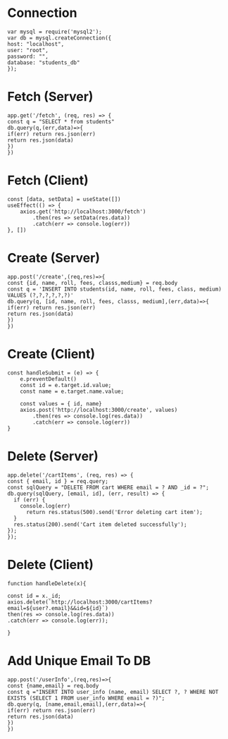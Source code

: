 # Connection

    var mysql = require('mysql2');
    var db = mysql.createConnection({
    host: "localhost",
    user: "root",
    password: "",
    database: "students_db"
    });

# Fetch (Server)
    app.get('/fetch', (req, res) => {
    const q = "SELECT * from students"
    db.query(q,(err,data)=>{
    if(err) return res.json(err)
    return res.json(data) 
    })
    })
# Fetch (Client)
    const [data, setData] = useState([])
    useEffect(() => {
        axios.get('http://localhost:3000/fetch')
            .then(res => setData(res.data))
            .catch(err => console.log(err))
    }, [])

# Create (Server)
    app.post('/create',(req,res)=>{
    const {id, name, roll, fees, classs,medium} = req.body
    const q = 'INSERT INTO students(id, name, roll, fees, class, medium) VALUES (?,?,?,?,?,?)'
    db.query(q, [id, name, roll, fees, classs, medium],(err,data)=>{
    if(err) return res.json(err)
    return res.json(data) 
    })
    })

#  Create (Client)
    const handleSubmit = (e) => {
        e.preventDefault()
        const id = e.target.id.value;
        const name = e.target.name.value;
       
        const values = { id, name}
        axios.post('http://localhost:3000/create', values)
            .then(res => console.log(res.data))
            .catch(err => console.log(err))
    }
# Delete (Server)
    app.delete('/cartItems', (req, res) => {
    const { email, id } = req.query; 
    const sqlQuery = "DELETE FROM cart WHERE email = ? AND _id = ?";
    db.query(sqlQuery, [email, id], (err, result) => {
      if (err) {
        console.log(err)
          return res.status(500).send('Error deleting cart item');
      }
      res.status(200).send('Cart item deleted successfully');
    });
    });

# Delete (Client)
    function handleDelete(x){
    
    const id = x._id;       
    axios.delete(`http://localhost:3000/cartItems?email=${user?.email}&&id=${id}`) 
    then(res => console.log(res.data))
    .catch(err => console.log(err));         
        
    }





# Add Unique Email To DB
    app.post('/userInfo',(req,res)=>{
    const {name,email} = req.body
    const q ="INSERT INTO user_info (name, email) SELECT ?, ? WHERE NOT EXISTS (SELECT 1 FROM user_info WHERE email = ?)";
    db.query(q, [name,email,email],(err,data)=>{
    if(err) return res.json(err)
    return res.json(data) 
    })
    })

